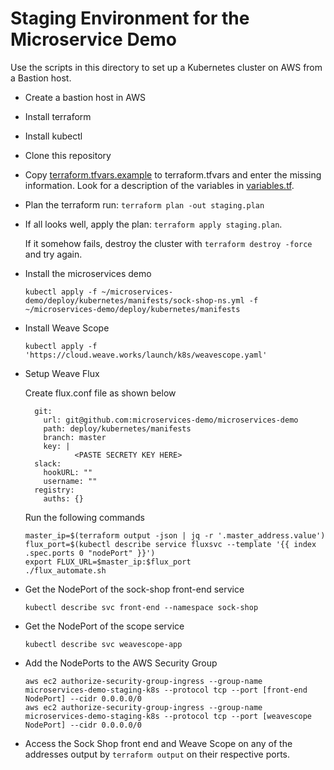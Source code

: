 # Staging Environment for the Microservice Demo

Use the scripts in this directory to set up a Kubernetes cluster on AWS from a Bastion host. 

* Create a bastion host in AWS

* Install terraform

* Install kubectl

* Clone this repository

* Copy [terraform.tfvars.example](./terraform.tfvars.example) to terraform.tfvars and enter the missing information. Look for a description of the variables in [variables.tf](./variables.tf).

* Plan the terraform run: `terraform plan -out staging.plan`

* If all looks well, apply the plan: `terraform apply staging.plan`.

  If it somehow fails, destroy the cluster with `terraform destroy -force` and try again.

* Install the microservices demo

  ```
  kubectl apply -f ~/microservices-demo/deploy/kubernetes/manifests/sock-shop-ns.yml -f ~/microservices-demo/deploy/kubernetes/manifests
  ```

* Install Weave Scope

  ```
  kubectl apply -f 'https://cloud.weave.works/launch/k8s/weavescope.yaml'
  ```

* Setup Weave Flux

  Create flux.conf file as shown below
  ```
    git:
      url: git@github.com:microservices-demo/microservices-demo
      path: deploy/kubernetes/manifests
      branch: master
      key: |
             <PASTE SECRETY KEY HERE>
    slack:
      hookURL: ""
      username: ""
    registry:
      auths: {}
  ```

  Run the following commands
  ```
  master_ip=$(terraform output -json | jq -r '.master_address.value')
  flux_port=$(kubectl describe service fluxsvc --template '{{ index .spec.ports 0 "nodePort" }}')
  export FLUX_URL=$master_ip:$flux_port
  ./flux_automate.sh
  ```

* Get the NodePort of the sock-shop front-end service

  ```
  kubectl describe svc front-end --namespace sock-shop
  ```

* Get the NodePort of the scope service

  ```
  kubectl describe svc weavescope-app
  ```

* Add the NodePorts to the AWS Security Group

  ```
  aws ec2 authorize-security-group-ingress --group-name microservices-demo-staging-k8s --protocol tcp --port [front-end NodePort] --cidr 0.0.0.0/0
  aws ec2 authorize-security-group-ingress --group-name microservices-demo-staging-k8s --protocol tcp --port [weavescope NodePort] --cidr 0.0.0.0/0
  ```

* Access the Sock Shop front end and Weave Scope on any of the addresses output by `terraform output` on their respective ports.
